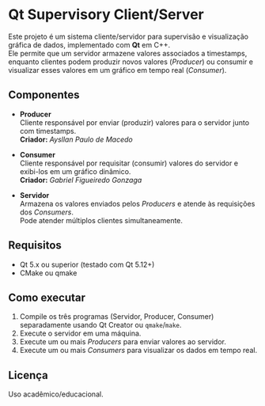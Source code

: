 # Qt Supervisory Client/Server

Este projeto é um sistema cliente/servidor para supervisão e visualização gráfica de dados, implementado com **Qt** em C++.  
Ele permite que um servidor armazene valores associados a timestamps, enquanto clientes podem produzir novos valores (*Producer*) ou consumir e visualizar esses valores em um gráfico em tempo real (*Consumer*).

## Componentes

- **Producer**  
  Cliente responsável por enviar (produzir) valores para o servidor junto com timestamps.  
  **Criador:** *Aysllan Paulo de Macedo*

- **Consumer**  
  Cliente responsável por requisitar (consumir) valores do servidor e exibi-los em um gráfico dinâmico.  
  **Criador:** *Gabriel Figueiredo Gonzaga*

- **Servidor**  
  Armazena os valores enviados pelos *Producers* e atende às requisições dos *Consumers*.  
  Pode atender múltiplos clientes simultaneamente.

## Requisitos

- Qt 5.x ou superior (testado com Qt 5.12+)
- CMake ou qmake

## Como executar

1. Compile os três programas (Servidor, Producer, Consumer) separadamente usando Qt Creator ou `qmake`/`make`.
2. Execute o servidor em uma máquina.
3. Execute um ou mais *Producers* para enviar valores ao servidor.
4. Execute um ou mais *Consumers* para visualizar os dados em tempo real.

## Licença

Uso acadêmico/educacional.
